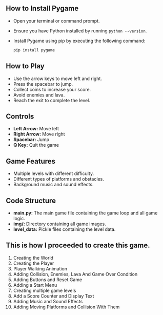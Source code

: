 ## How to Install Pygame

- Open your terminal or command prompt.
- Ensure you have Python installed by running `python --version`.
- Install Pygame using pip by executing the following command:

  ```sh
  pip install pygame


## How to Play

- Use the arrow keys to move left and right.
- Press the spacebar to jump.
- Collect coins to increase your score.
- Avoid enemies and lava.
- Reach the exit to complete the level.

## Controls

- **Left Arrow:** Move left
- **Right Arrow:** Move right
- **Spacebar:** Jump
- **Q Key:** Quit the game

## Game Features

- Multiple levels with different difficulty.
- Different types of platforms and obstacles.
- Background music and sound effects.

## Code Structure

- **main.py:** The main game file containing the game loop and all game logic.
- **img/:** Directory containing all game images.
- **level_data:** Pickle files containing the level data.

## This is how I proceeded to create this game.
  1. Creating the World
  2. Creating the Player
  3. Player Walking Animation
  4. Adding Collision, Enemies, Lava And Game Over Condition
  5. Adding Buttons and Reset Game
  6. Adding a Start Menu
  7. Creating multiple game levels
  8. Add a Score Counter and Display Text
  9. Adding Music and Sound Effects
  10. Adding Moving Platforms and Collision With Them

  



